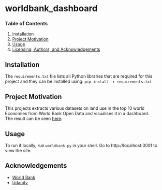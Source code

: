 # worldbank_dashboard


### Table of Contents

1. [Installation](#installation)
2. [Project Motivation](#motivation)
3. [Usage](#usage)
5. [Licensing, Authors, and Acknowledgements](#licensing)

## Installation <a name="installation"></a>
The `requirements.txt` file lists all Python libraries that are required for this project and they can be installed using:
```pip install -r requirements.txt```

## Project Motivation<a name="motivation"></a>
This projects extracts various datasets on land use in the top 10 world Economies from World Bank Open Data  and visualises it in a dashboard.
The result can be seen [here](https://worldbank-dashbord-udacity.herokuapp.com/).

## Usage<a name="usage"></a>
To run it locally, run `worldbank.py` in your shell. Go to http://localhost:3001 to view the site.

## Acknowledgements<a name="licensing"></a>

* [World Bank](https://data.worldbank.org/)
* [Udacity](https://www.udacity.com/)
